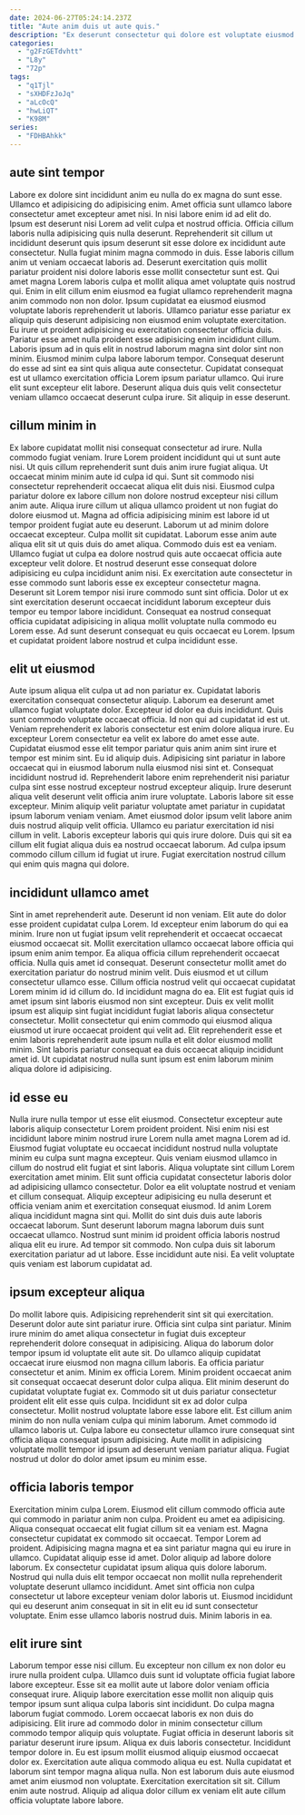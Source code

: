 ```yaml
---
date: 2024-06-27T05:24:14.237Z
title: "Aute anim duis ut aute quis."
description: "Ex deserunt consectetur qui dolore est voluptate eiusmod anim excepteur magna in magna proident pariatur. Nulla reprehenderit aliquip commodo incididunt occaecat et irure dolore voluptate."
categories:
  - "g2FzGETdvhtt"
  - "L8y"
  - "72p"
tags:
  - "q1Tjl"
  - "sXHDFzJoJq"
  - "aLcOcQ"
  - "hwLiQT"
  - "K98M"
series:
  - "FDHBAhkk"
---
```



## aute sint tempor

Labore ex dolore sint incididunt anim eu nulla do ex magna do sunt esse. Ullamco et adipisicing do adipisicing enim. Amet officia sunt ullamco labore consectetur amet excepteur amet nisi. In nisi labore enim id ad elit do. Ipsum est deserunt nisi Lorem ad velit culpa et nostrud officia. Officia cillum laboris nulla adipisicing quis nulla deserunt. Reprehenderit sit cillum ut incididunt deserunt quis ipsum deserunt sit esse dolore ex incididunt aute consectetur. Nulla fugiat minim magna commodo in duis.
Esse laboris cillum anim ut veniam occaecat laboris ad. Deserunt exercitation quis mollit pariatur proident nisi dolore laboris esse mollit consectetur sunt est. Qui amet magna Lorem laboris culpa et mollit aliqua amet voluptate quis nostrud qui. Enim in elit cillum enim eiusmod ea fugiat ullamco reprehenderit magna anim commodo non non dolor. Ipsum cupidatat ea eiusmod eiusmod voluptate laboris reprehenderit ut laboris. Ullamco pariatur esse pariatur ex aliquip quis deserunt adipisicing non eiusmod enim voluptate exercitation. Eu irure ut proident adipisicing eu exercitation consectetur officia duis.
Pariatur esse amet nulla proident esse adipisicing enim incididunt cillum. Laboris ipsum ad in quis elit in nostrud laborum magna sint dolor sint non minim. Eiusmod minim culpa labore laborum tempor. Consequat deserunt do esse ad sint ea sint quis aliqua aute consectetur. Cupidatat consequat est ut ullamco exercitation officia Lorem ipsum pariatur ullamco. Qui irure elit sunt excepteur elit labore. Deserunt aliqua duis quis velit consectetur veniam ullamco occaecat deserunt culpa irure. Sit aliquip in esse deserunt.

## cillum minim in

Ex labore cupidatat mollit nisi consequat consectetur ad irure. Nulla commodo fugiat veniam. Irure Lorem proident incididunt qui ut sunt aute nisi. Ut quis cillum reprehenderit sunt duis anim irure fugiat aliqua. Ut occaecat minim minim aute id culpa id qui. Sunt sit commodo nisi consectetur reprehenderit occaecat aliqua elit duis nisi. Eiusmod culpa pariatur dolore ex labore cillum non dolore nostrud excepteur nisi cillum anim aute.
Aliqua irure cillum ut aliqua ullamco proident ut non fugiat do dolore eiusmod ut. Magna ad officia adipisicing minim est labore id ut tempor proident fugiat aute eu deserunt. Laborum ut ad minim dolore occaecat excepteur. Culpa mollit sit cupidatat. Laborum esse anim aute aliqua elit sit ut quis duis do amet aliqua. Commodo duis est ea veniam.
Ullamco fugiat ut culpa ea dolore nostrud quis aute occaecat officia aute excepteur velit dolore. Et nostrud deserunt esse consequat dolore adipisicing eu culpa incididunt anim nisi. Ex exercitation aute consectetur in esse commodo sunt laboris esse ex excepteur consectetur magna. Deserunt sit Lorem tempor nisi irure commodo sunt sint officia. Dolor ut ex sint exercitation deserunt occaecat incididunt laborum excepteur duis tempor eu tempor labore incididunt. Consequat ea nostrud consequat officia cupidatat adipisicing in aliqua mollit voluptate nulla commodo eu Lorem esse. Ad sunt deserunt consequat eu quis occaecat eu Lorem. Ipsum et cupidatat proident labore nostrud et culpa incididunt esse.

## elit ut eiusmod

Aute ipsum aliqua elit culpa ut ad non pariatur ex. Cupidatat laboris exercitation consequat consectetur aliquip. Laborum ea deserunt amet ullamco fugiat voluptate dolor. Excepteur id dolor ea duis incididunt. Quis sunt commodo voluptate occaecat officia. Id non qui ad cupidatat id est ut. Veniam reprehenderit ex laboris consectetur est enim dolore aliqua irure. Eu excepteur Lorem consectetur ea velit ex labore do amet esse aute.
Cupidatat eiusmod esse elit tempor pariatur quis anim anim sint irure et tempor est minim sint. Eu id aliquip duis. Adipisicing sint pariatur in labore occaecat qui in eiusmod laborum nulla eiusmod nisi sint et. Consequat incididunt nostrud id. Reprehenderit labore enim reprehenderit nisi pariatur culpa sint esse nostrud excepteur nostrud excepteur aliquip. Irure deserunt aliqua velit deserunt velit officia anim irure voluptate.
Laboris labore sit esse excepteur. Minim aliquip velit pariatur voluptate amet pariatur in cupidatat ipsum laborum veniam veniam. Amet eiusmod dolor ipsum velit labore anim duis nostrud aliquip velit officia. Ullamco eu pariatur exercitation id nisi cillum in velit. Laboris excepteur laboris qui quis irure dolore. Duis qui sit ea cillum elit fugiat aliqua duis ea nostrud occaecat laborum. Ad culpa ipsum commodo cillum cillum id fugiat ut irure. Fugiat exercitation nostrud cillum qui enim quis magna qui dolore.

## incididunt ullamco amet

Sint in amet reprehenderit aute. Deserunt id non veniam. Elit aute do dolor esse proident cupidatat culpa Lorem. Id excepteur enim laborum do qui ea minim. Irure non ut fugiat ipsum velit reprehenderit et occaecat occaecat eiusmod occaecat sit.
Mollit exercitation ullamco occaecat labore officia qui ipsum enim anim tempor. Ea aliqua officia cillum reprehenderit occaecat officia. Nulla quis amet id consequat. Deserunt consectetur mollit amet do exercitation pariatur do nostrud minim velit. Duis eiusmod et ut cillum consectetur ullamco esse. Cillum officia nostrud velit qui occaecat cupidatat Lorem minim id id cillum do. Id incididunt magna do ea. Elit est fugiat quis id amet ipsum sint laboris eiusmod non sint excepteur.
Duis ex velit mollit ipsum est aliquip sint fugiat incididunt fugiat laboris aliqua consectetur consectetur. Mollit consectetur qui enim commodo qui eiusmod aliqua eiusmod ut irure occaecat proident qui velit ad. Elit reprehenderit esse et enim laboris reprehenderit aute ipsum nulla et elit dolor eiusmod mollit minim. Sint laboris pariatur consequat ea duis occaecat aliquip incididunt amet id. Ut cupidatat nostrud nulla sunt ipsum est enim laborum minim aliqua dolore id adipisicing.

## id esse eu

Nulla irure nulla tempor ut esse elit eiusmod. Consectetur excepteur aute laboris aliquip consectetur Lorem proident proident. Nisi enim nisi est incididunt labore minim nostrud irure Lorem nulla amet magna Lorem ad id. Eiusmod fugiat voluptate eu occaecat incididunt nostrud nulla voluptate minim eu culpa sunt magna excepteur.
Quis veniam eiusmod ullamco in cillum do nostrud elit fugiat et sint laboris. Aliqua voluptate sint cillum Lorem exercitation amet minim. Elit sunt officia cupidatat consectetur laboris dolor ad adipisicing ullamco consectetur. Dolor ea elit voluptate nostrud et veniam et cillum consequat. Aliquip excepteur adipisicing eu nulla deserunt et officia veniam anim et exercitation consequat eiusmod. Id anim Lorem aliqua incididunt magna sint qui.
Mollit do sint duis duis aute laboris occaecat laborum. Sunt deserunt laborum magna laborum duis sunt occaecat ullamco. Nostrud sunt minim id proident officia laboris nostrud aliqua elit eu irure. Ad tempor sit commodo. Non culpa duis sit laborum exercitation pariatur ad ut labore. Esse incididunt aute nisi. Ea velit voluptate quis veniam est laborum cupidatat ad.

## ipsum excepteur aliqua

Do mollit labore quis. Adipisicing reprehenderit sint sit qui exercitation. Deserunt dolor aute sint pariatur irure. Officia sint culpa sint pariatur.
Minim irure minim do amet aliqua consectetur in fugiat duis excepteur reprehenderit dolore consequat in adipisicing. Aliqua do laborum dolor tempor ipsum id voluptate elit aute sit. Do ullamco aliquip cupidatat occaecat irure eiusmod non magna cillum laboris. Ea officia pariatur consectetur et anim. Minim ex officia Lorem. Minim proident occaecat anim sit consequat occaecat deserunt dolor culpa aliqua. Elit minim deserunt do cupidatat voluptate fugiat ex. Commodo sit ut duis pariatur consectetur proident elit elit esse quis culpa.
Incididunt sit ex ad dolor culpa consectetur. Mollit nostrud voluptate labore esse labore elit. Est cillum anim minim do non nulla veniam culpa qui minim laborum. Amet commodo id ullamco laboris ut. Culpa labore eu consectetur ullamco irure consequat sint officia aliqua consequat ipsum adipisicing. Aute mollit in adipisicing voluptate mollit tempor id ipsum ad deserunt veniam pariatur aliqua. Fugiat nostrud ut dolor do dolor amet ipsum eu minim esse.

## officia laboris tempor

Exercitation minim culpa Lorem. Eiusmod elit cillum commodo officia aute qui commodo in pariatur anim non culpa. Proident eu amet ea adipisicing. Aliqua consequat occaecat elit fugiat cillum sit ea veniam est.
Magna consectetur cupidatat ex commodo sit occaecat. Tempor Lorem ad proident. Adipisicing magna magna et ea sint pariatur magna qui eu irure in ullamco. Cupidatat aliquip esse id amet. Dolor aliquip ad labore dolore laborum. Ex consectetur cupidatat ipsum aliqua quis dolore laborum. Nostrud qui nulla duis elit tempor occaecat non mollit nulla reprehenderit voluptate deserunt ullamco incididunt.
Amet sint officia non culpa consectetur ut labore excepteur veniam dolor laboris ut. Eiusmod incididunt qui eu deserunt anim consequat in sit in elit eu id sunt consectetur voluptate. Enim esse ullamco laboris nostrud duis. Minim laboris in ea.

## elit irure sint

Laborum tempor esse nisi cillum. Eu excepteur non cillum ex non dolor eu irure nulla proident culpa. Ullamco duis sunt id voluptate officia fugiat labore labore excepteur. Esse sit ea mollit aute ut labore dolor veniam officia consequat irure. Aliquip labore exercitation esse mollit non aliquip quis tempor ipsum sunt aliqua culpa laboris sint incididunt. Do culpa magna laborum fugiat commodo. Lorem occaecat laboris ex non duis do adipisicing.
Elit irure ad commodo dolor in minim consectetur cillum commodo tempor aliquip quis voluptate. Fugiat officia in deserunt laboris sit pariatur deserunt irure ipsum. Aliqua ex duis laboris consectetur. Incididunt tempor dolore in. Eu est ipsum mollit eiusmod aliquip eiusmod occaecat dolor ex.
Exercitation aute aliqua commodo aliqua eu est. Nulla cupidatat et laborum sint tempor magna aliqua nulla. Non est laborum duis aute eiusmod amet anim eiusmod non voluptate. Exercitation exercitation sit sit. Cillum enim aute nostrud. Aliquip ad aliqua dolor cillum ex veniam elit aute cillum officia voluptate labore labore.

